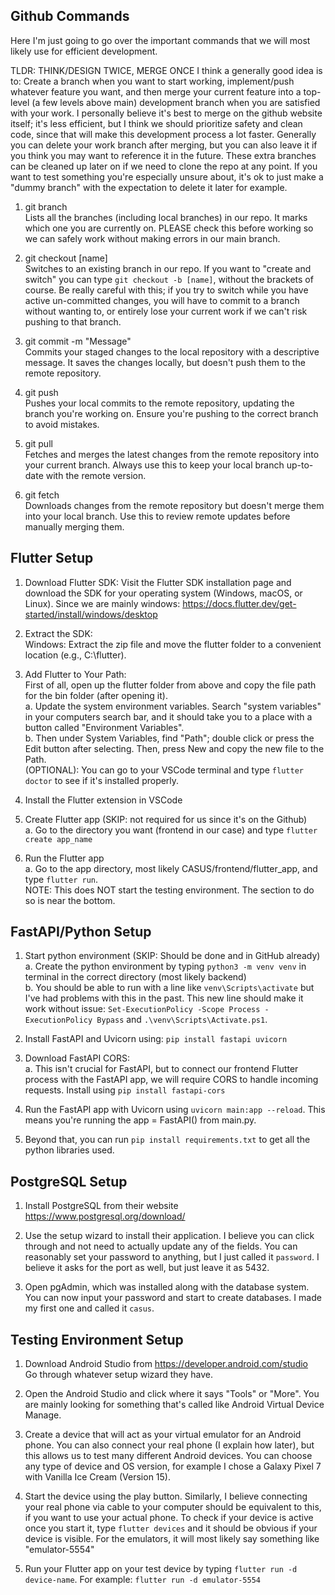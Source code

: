 ## Github Commands

Here I'm just going to go over the important commands that we will most likely use for efficient development.

TLDR: THINK/DESIGN TWICE, MERGE ONCE
I think a generally good idea is to: Create a branch when you want to start working, implement/push whatever feature you want, and then merge your current feature into a top-level (a few levels above main) development branch when you are satisfied with your work. I personally believe it's best to merge on the github website itself; it's less efficient, but I think we should prioritize safety and clean code, since that will make this development process a lot faster. Generally you can delete your work branch after merging, but you can also leave it if you think you may want to reference it in the future. These extra branches can be cleaned up later on if we need to clone the repo at any point. If you want to test something you're especially unsure about, it's ok to just make a "dummy branch" with the expectation to delete it later for example.

1. git branch  
   Lists all the branches (including local branches) in our repo. It marks which one you are currently on. PLEASE check this before working so we can safely work without making errors in our main branch.

2. git checkout [name]  
   Switches to an existing branch in our repo. If you want to "create and switch" you can type `git checkout -b [name]`, without the brackets of course. Be really careful with this; if you try to switch while you have active un-committed changes, you will have to commit to a branch without wanting to, or entirely lose your current work if we can't risk pushing to that branch.

3. git commit -m "Message"  
   Commits your staged changes to the local repository with a descriptive message. It saves the changes locally, but doesn't push them to the remote repository.

4. git push  
   Pushes your local commits to the remote repository, updating the branch you're working on. Ensure you're pushing to the correct branch to avoid mistakes.

5. git pull  
   Fetches and merges the latest changes from the remote repository into your current branch. Always use this to keep your local branch up-to-date with the remote version.

6. git fetch  
   Downloads changes from the remote repository but doesn't merge them into your local branch. Use this to review remote updates before manually merging them.

## Flutter Setup

1. Download Flutter SDK: Visit the Flutter SDK installation page and download the SDK for your operating system (Windows, macOS, or Linux). Since we are mainly windows: https://docs.flutter.dev/get-started/install/windows/desktop

2. Extract the SDK:  
   Windows: Extract the zip file and move the flutter folder to a convenient location (e.g., C:\flutter).

3. Add Flutter to Your Path:  
    First of all, open up the flutter folder from above and copy the file path for the bin folder (after opening it).  
    a. Update the system environment variables. Search "system variables" in your computers search bar, and it should take you to a place with a button called "Environment Variables".  
    b. Then under System Variables, find "Path"; double click or press the Edit button after selecting. Then, press New and copy the new file to the Path.  
   (OPTIONAL): You can go to your VSCode terminal and type `flutter doctor` to see if it's installed properly.

4. Install the Flutter extension in VSCode

5. Create Flutter app (SKIP: not required for us since it's on the Github)  
   a. Go to the directory you want (frontend in our case) and type `flutter create app_name`

6. Run the Flutter app  
   a. Go to the app directory, most likely CASUS/frontend/flutter_app, and type `flutter run`.  
   NOTE: This does NOT start the testing environment. The section to do so is near the bottom.

## FastAPI/Python Setup

1. Start python environment (SKIP: Should be done and in GitHub already)  
   a. Create the python environment by typing `python3 -m venv venv` in terminal in the correct directory (most likely backend)  
   b. You should be able to run with a line like `venv\Scripts\activate` but I've had problems with this in the past. This new line should make it work without issue: `Set-ExecutionPolicy -Scope Process -ExecutionPolicy Bypass` and `.\venv\Scripts\Activate.ps1`.

2. Install FastAPI and Uvicorn using: `pip install fastapi uvicorn`

3. Download FastAPI CORS:  
   a. This isn't crucial for FastAPI, but to connect our frontend Flutter process with the FastAPI app, we will require CORS to handle incoming requests. Install using `pip install fastapi-cors`

4. Run the FastAPI app with Uvicorn using `uvicorn main:app --reload`. This means you're running the app = FastAPI() from main.py.

5. Beyond that, you can run `pip install requirements.txt` to get all the python libraries used.

## PostgreSQL Setup

1. Install PostgreSQL from their website https://www.postgresql.org/download/

2. Use the setup wizard to install their application. I believe you can click through and not need to actually update any of the fields. You can reasonably set your password to anything, but I just called it `password`. I believe it asks for the port as well, but just leave it as 5432.

3. Open pgAdmin, which was installed along with the database system. You can now input your password and start to create databases. I made my first one and called it `casus`.

## Testing Environment Setup

1. Download Android Studio from https://developer.android.com/studio  
   Go through whatever setup wizard they have.

2. Open the Android Studio and click where it says "Tools" or "More". You are mainly looking for something that's called like Android Virtual Device Manage.

3. Create a device that will act as your virtual emulator for an Android phone. You can also connect your real phone (I explain how later), but this allows us to test many different Android devices. You can choose any type of device and OS version, for example I chose a Galaxy Pixel 7 with Vanilla Ice Cream (Version 15).

4. Start the device using the play button. Similarly, I believe connecting your real phone via cable to your computer should be equivalent to this, if you want to use your actual phone. To check if your device is active once you start it, type `flutter devices` and it should be obvious if your device is visible. For the emulators, it will most likely say something like "emulator-5554"

5. Run your Flutter app on your test device by typing `flutter run -d device-name`. For example: `flutter run -d emulator-5554`
